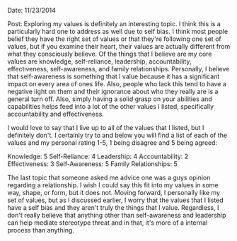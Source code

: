 Date: 11/23/2014

Post: Exploring my values is definitely an interesting topic. I think this is a particularly hard one to address as well due to self bias. I think most people belief they have the right set of values or that they're following one set of values, but if you examine their heart, their values are actually different from what they consciously believe. Of the things that I believe are my core values are knowledge, self-reliance, leadership, accountability, effectiveness, self-awareness, and family relationships. Personally, I believe that self-awareness is something that I value because it has a significant impact on every area of ones life. Also, people who lack this tend to have a negative light on them and their ignorance about who they really are is a general turn off. Also, simply having a solid grasp on your abilities and capabilities helps feed into a lot of the other values I listed, specifically accountability and effectiveness. 

I would love to say that I live up to all of the values that I listed, but I definitely don't. I certainly try to and below you will find a list of each of the values and my personal rating 1-5, 1 being disagree and 5 being agreed:

Knowledge: 5
Self-Reliance: 4
Leadership: 4
Accountability: 2
Effectiveness: 3
Self-Awareness: 5
Family Relationships: 5

The last topic that someone asked me advice one was a guys opinion regarding a relationship. I wish I could say this fit into my values in some way, shape, or form, but it does not. Moving forward, I personally like my set of values, but as I discussed earlier, I worry that the values that I listed have a self bias and they aren't truly the things that I value. Regardless, I don't really believe that anything other than self-awareness and leadership can help mediate stereotype threat and in that, it's more of a internal process than anything.